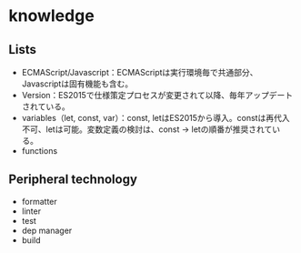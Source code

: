 # knowledge

## Lists

* ECMAScript/Javascript：ECMAScriptは実行環境毎で共通部分、Javascriptは固有機能も含む。
* Version：ES2015で仕様策定プロセスが変更されて以降、毎年アップデートされている。
* variables（let, const, var）：const, letはES2015から導入。constは再代入不可、letは可能。変数定義の検討は、const -> letの順番が推奨されている。
* functions

## Peripheral technology

* formatter
* linter
* test
* dep manager
* build
